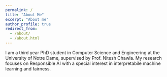 ```yaml
---
permalink: /
title: "About Me"
excerpt: "About me"
author_profile: true
redirect_from: 
  - /about/
  - /about.html
---
```

I am a third year PhD student in Computer Science and Engineering at the University of Notre Dame, supervised by Prof. Nitesh Chawla. My research focuses on Responsible AI with a special interest in interpretabile machine learning and fairness.